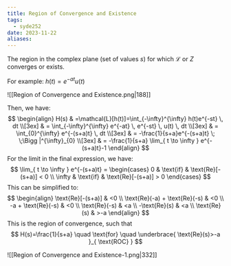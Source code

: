 ```yaml
---
title: Region of Convergence and Existence
tags:
  - syde252
date: 2023-11-22
aliases:
---
```

The region in the complex plane (set of values $s$) for which $\mathcal{L}$ or $Z$ converges or exists.

For example: $h(t)=e^{-at}u(t)$

![[Region of Convergence and Existence.png|188]]

Then, we have:
$$
\begin{align}
H(s) & =\mathcal{L}[h(t)]=\int_{-\infty}^{\infty} h(t)e^{-st} \, dt  \\[3ex] 
	 & = \int_{-\infty}^{\infty} e^{-at} \, e^{-st} \, u(t) \, dt \\[3ex] 
	 & = \int_{0}^{\infty} e^{-(s+a)t} \, dt \\[3ex] 
  & = -\frac{1}{s+a}e^{-(s+a)t} \; \;\Bigg |^{\infty}_{0} \\[3ex] 
	 & = -\frac{1}{s+a} \lim_{ t \to \infty } e^{-(s+a)t}-1
\end{align}
$$
For the limit in the final expression, we have:
$$
\lim_{ t \to \infty } e^{-(s+a)t} = \begin{cases}
0  & \text{if} & \text{Re}[-(s+a)] < 0  \\
\infty  & \text{if} & \text{Re}[-(s+a)] > 0
\end{cases}
$$
This can be simplified to:
$$
\begin{align}
\text{Re}[-(s+a)] & <0 \\
\text{Re}(-a) + \text{Re}(-s) & <0 \\
-a + \text{Re}(-s)  & <0 \\
\text{Re}(-s) & <a \\
-\text{Re}(s) & <a \\
\text{Re}(s) & >-a
\end{align}
$$
This is the region of convergence, such that
$$
H(s)=\frac{1}{s+a} \quad \text{for} \quad \underbrace{ \text{Re}(s)>-a }_{ \text{ROC} }
$$

![[Region of Convergence and Existence-1.png|332]]